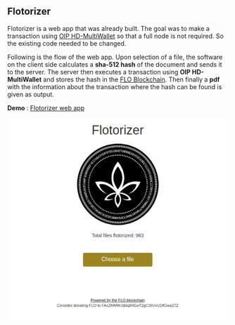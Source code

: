 ## Flotorizer

Flotorizer is a web app that was already built. The goal was to make a transaction using [OIP HD-MultiWallet](https://github.com/oipwg/oip-hdmw) so that a full node is not required. So the existing code needed to be changed.

Following is the flow of the web app. Upon selection of a file, the software on the client side calculates a **sha-512 hash** of the document and sends it to the server. The server then executes a transaction using **OIP HD-MultiWallet** and stores the hash in the [FLO Blockchain](https://flo.cash/). Then finally a **pdf** with the information about the transaction where the hash can be found is given as output.


**Demo** :  [Flotorizer web app](http://www.flotorizer.net/)


<img src="screenshots/flotorizer.png" width="1000">
